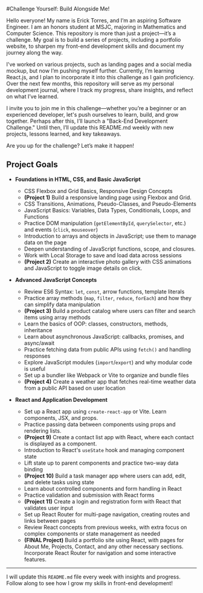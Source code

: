 #Challenge Yourself: Build Alongside Me!

Hello everyone! My name is Erick Torres, and I’m an aspiring Software Engineer. I am an honors student at MSJC, majoring in Mathematics and Computer Science. This repository is more than just a project—it’s a challenge. My goal is to build a series of projects, including a portfolio website, to sharpen my front-end development skills and document my journey along the way.

I've worked on various projects, such as landing pages and a social media mockup, but now I’m pushing myself further. Currently, I’m learning React.js, and I plan to incorporate it into this challenge as I gain proficiency. Over the next few months, this repository will serve as my personal development journal, where I track my progress, share insights, and reflect on what I’ve learned.

I invite you to join me in this challenge—whether you’re a beginner or an experienced developer, let's push ourselves to learn, build, and grow together. Perhaps after this, I’ll launch a "Back-End Development Challenge." Until then, I’ll update this README.md weekly with new projects, lessons learned, and key takeaways.

Are you up for the challenge? Let’s make it happen!
## Project Goals

* **Foundations in HTML, CSS, and Basic JavaScript**
  * CSS Flexbox and Grid Basics, Responsive Design Concepts
  * **(Project 1)** Build a responsive landing page using Flexbox and Grid.
  * CSS Transitions, Animations, Pseudo-Classes, and Pseudo-Elements
  * JavaScript Basics: Variables, Data Types, Conditionals, Loops, and Functions
  * Practice DOM manipulation (`getElementById`, `querySelector`, etc.) and events (`click`, `mouseover`)
  * Introduction to arrays and objects in JavaScript; use them to manage data on the page
  * Deepen understanding of JavaScript functions, scope, and closures.
  * Work with Local Storage to save and load data across sessions
  * **(Project 2)** Create an interactive photo gallery with CSS animations and JavaScript to toggle image details on click.

* **Advanced JavaScript Concepts**
  * Review ES6 Syntax: `let`, `const`, arrow functions, template literals
  * Practice array methods (`map`, `filter`, `reduce`, `forEach`) and how they can simplify data manipulation
  * **(Project 3)** Build a product catalog where users can filter and search items using array methods
  * Learn the basics of OOP: classes, constructors, methods, inheritance
  * Learn about asynchronous JavaScript: callbacks, promises, and async/await
  * Practice fetching data from public APIs using `fetch()` and handling responses
  * Explore JavaScript modules (`import`/`export`) and why modular code is useful
  * Set up a bundler like Webpack or Vite to organize and bundle files
  * **(Project 4)** Create a weather app that fetches real-time weather data from a public API based on user location

* **React and Application Development**
  * Set up a React app using `create-react-app` or Vite. Learn components, JSX, and props.
  * Practice passing data between components using props and rendering lists.
  * **(Project 9)** Create a contact list app with React, where each contact is displayed as a component.
  * Introduction to React's `useState` hook and managing component state
  * Lift state up to parent components and practice two-way data binding
  * **(Project 10)** Build a task manager app where users can add, edit, and delete tasks using state
  * Learn about controlled components and form handling in React
  * Practice validation and submission with React forms
  * **(Project 11)** Create a login and registration form with React that validates user input
  * Set up React Router for multi-page navigation, creating routes and links between pages
  * Review React concepts from previous weeks, with extra focus on complex components or state management as needed
  * **(FINAL Project)** Build a portfolio site using React, with pages for About Me, Projects, Contact, and any other necessary sections. Incorporate React Router for navigation and some interactive features.

---

I will update this `README.md` file every week with insights and progress. Follow along to see how I grow my skills in front-end development!
